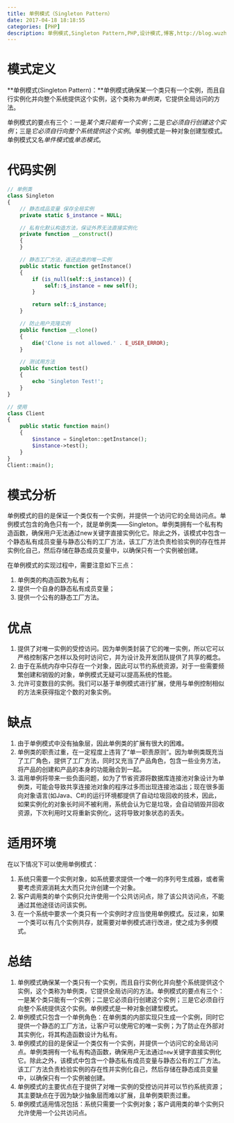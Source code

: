 ```yaml
---
title: 单例模式（Singleton Pattern）
date: 2017-04-18 18:18:55
categories: [PHP]
description: 单例模式,Singleton Pattern,PHP,设计模式,博客,http://blog.wuzhiwei.cn,http://wuzhiwei.cn
---
```

# 模式定义

**单例模式(Singleton Pattern)：**单例模式确保某一个类只有一个实例，而且自行实例化并向整个系统提供这个实例，这个类称为*单例类*，它提供全局访问的方法。

单例模式的要点有三个：一是*某个类只能有一个实例*；二是*它必须自行创建这个实例*；三是*它必须自行向整个系统提供这个实例*。单例模式是一种对象创建型模式。单例模式又名*单件模式*或*单态模式*。

# 代码实例

``` php
// 单例类
class Singleton
{
    // 静态成品变量 保存全局实例
    private static $_instance = NULL;

    // 私有化默认构造方法，保证外界无法直接实例化
    private function __construct()
    {
    }

    // 静态工厂方法，返还此类的唯一实例
    public static function getInstance()
    {
        if (is_null(self::$_instance)) {
            self::$_instance = new self();
        }

        return self::$_instance;
    }

    // 防止用户克隆实例
    public function __clone()
    {
        die('Clone is not allowed.' . E_USER_ERROR);
    }

    // 测试用方法
    public function test()
    {
        echo 'Singleton Test!';
    }
}

// 使用
class Client
{
    public static function main()
    {
        $instance = Singleton::getInstance();
        $instance->test();
    }
}
Client::main();
```

# 模式分析

单例模式的目的是保证一个类仅有一个实例，并提供一个访问它的全局访问点。单例模式包含的角色只有一个，就是单例类——Singleton。单例类拥有一个私有构造函数，确保用户无法通过new关键字直接实例化它。除此之外，该模式中包含一个静态私有成员变量与静态公有的工厂方法，该工厂方法负责检验实例的存在性并实例化自己，然后存储在静态成员变量中，以确保只有一个实例被创建。

在单例模式的实现过程中，需要注意如下三点：

1. 单例类的构造函数为私有；
2. 提供一个自身的静态私有成员变量；
3. 提供一个公有的静态工厂方法。

# 优点

1. 提供了对唯一实例的受控访问。因为单例类封装了它的唯一实例，所以它可以严格控制客户怎样以及何时访问它，并为设计及开发团队提供了共享的概念。
2. 由于在系统内存中只存在一个对象，因此可以节约系统资源，对于一些需要频繁创建和销毁的对象，单例模式无疑可以提高系统的性能。
3. 允许可变数目的实例。我们可以基于单例模式进行扩展，使用与单例控制相似的方法来获得指定个数的对象实例。

# 缺点

1. 由于单例模式中没有抽象层，因此单例类的扩展有很大的困难。
2. 单例类的职责过重，在一定程度上违背了“单一职责原则”。因为单例类既充当了工厂角色，提供了工厂方法，同时又充当了产品角色，包含一些业务方法，将产品的创建和产品的本身的功能融合到一起。
3. 滥用单例将带来一些负面问题，如为了节省资源将数据库连接池对象设计为单例类，可能会导致共享连接池对象的程序过多而出现连接池溢出；现在很多面向对象语言(如Java、C#)的运行环境都提供了自动垃圾回收的技术，因此，如果实例化的对象长时间不被利用，系统会认为它是垃圾，会自动销毁并回收资源，下次利用时又将重新实例化，这将导致对象状态的丢失。

# 适用环境

在以下情况下可以使用单例模式：

1. 系统只需要一个实例对象，如系统要求提供一个唯一的序列号生成器，或者需要考虑资源消耗太大而只允许创建一个对象。
2. 客户调用类的单个实例只允许使用一个公共访问点，除了该公共访问点，不能通过其他途径访问该实例。
3. 在一个系统中要求一个类只有一个实例时才应当使用单例模式。反过来，如果一个类可以有几个实例共存，就需要对单例模式进行改进，使之成为多例模式。

# 总结

1. 单例模式确保某一个类只有一个实例，而且自行实例化并向整个系统提供这个实例，这个类称为单例类，它提供全局访问的方法。单例模式的要点有三个：一是某个类只能有一个实例；二是它必须自行创建这个实例；三是它必须自行向整个系统提供这个实例。单例模式是一种对象创建型模式。
2. 单例模式只包含一个单例角色：在单例类的内部实现只生成一个实例，同时它提供一个静态的工厂方法，让客户可以使用它的唯一实例；为了防止在外部对其实例化，将其构造函数设计为私有。
3. 单例模式的目的是保证一个类仅有一个实例，并提供一个访问它的全局访问点。单例类拥有一个私有构造函数，确保用户无法通过`new`关键字直接实例化它。除此之外，该模式中包含一个静态私有成员变量与静态公有的工厂方法。该工厂方法负责检验实例的存在性并实例化自己，然后存储在静态成员变量中，以确保只有一个实例被创建。
4. 单例模式的主要优点在于提供了对唯一实例的受控访问并可以节约系统资源；其主要缺点在于因为缺少抽象层而难以扩展，且单例类职责过重。
5. 单例模式适用情况包括：系统只需要一个实例对象；客户调用类的单个实例只允许使用一个公共访问点。